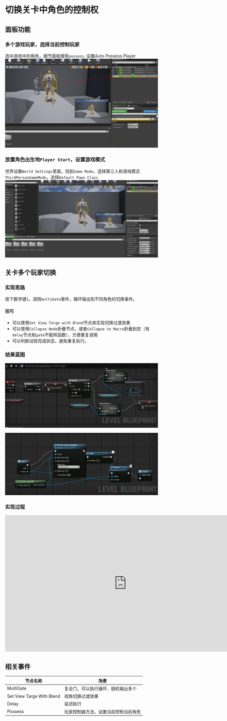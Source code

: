 # 切换关卡中角色的控制权 

## 面板功能
### 多个游戏玩家，选择当前控制玩家
选中游戏中的角色，细节面板搜索`possess`, 设置Auto Possess Player
![图片](./image/possessPawn-1.png)

### 放置角色出生地`Player Start`，设置游戏模式
世界设置`World Settings`里面，找到`Game Mode`，选择第三人称游戏模式`ThirdPersonGameMode`，选择`Default Pawn Class`
![图片](./image/possessPawn-4.png)
## 关卡多个玩家切换
### 实现思路
按下数字键`1`，调用`multiGate`事件，循环输出到不同角色的切换事件。
#### 技巧 
- 可以使用`Set View Targe with Blend`节点来实现切换过渡效果
- 可以使用`Collapse Node`折叠节点，或者`Collapse to Macro`折叠到宏（有`delay`节点和`gate`不能转函数），方便重复调用
- 可以判断动效完成状态，避免重复执行。

### 结果蓝图
![图片](./image/possessPawn-3.png)


![图片](./image/possessPawn-2.png)

### 实现过程 
<iframe src="https://player.youku.com/embed/XNjQ3MDc5Nzk5Mg" scrolling="no" border="0" frameborder="no" width="800" height="450" framespacing="0" allowfullscreen="true"></iframe>

## 相关事件
| 节点名称 | 场景 |
|-------------|---------------|
| MultiGate  | 复合门，可以执行循环、随机输出多个 |
| Set View Targe With Blend  | 视角切换过渡效果 | 
| Delay  | 延迟执行 | 
| Possess  | 玩家控制器方法，设置当前控制当前角色 | 